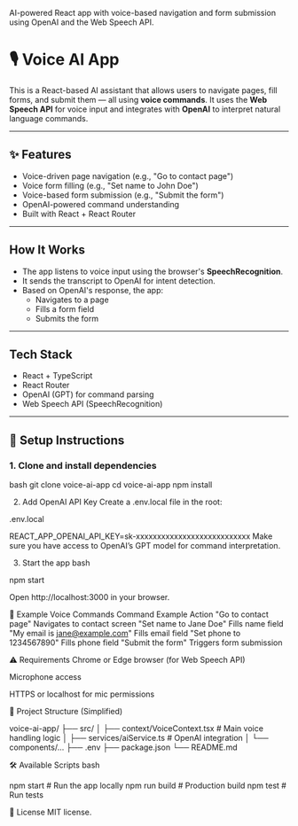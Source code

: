 AI-powered React app with voice-based navigation and form submission using OpenAI and the Web Speech API.

# 🎙️ Voice AI App

This is a React-based AI assistant that allows users to navigate pages, fill forms, and submit them — all using **voice commands**. It uses the **Web Speech API** for voice input and integrates with **OpenAI** to interpret natural language commands.

---

## ✨ Features

-  Voice-driven page navigation (e.g., "Go to contact page")
-  Voice form filling (e.g., "Set name to John Doe")
-  Voice-based form submission (e.g., "Submit the form")
-  OpenAI-powered command understanding
-  Built with React + React Router

---

##  How It Works

- The app listens to voice input using the browser's **SpeechRecognition**.
- It sends the transcript to OpenAI for intent detection.
- Based on OpenAI's response, the app:
  - Navigates to a page
  - Fills a form field
  - Submits the form

---

##  Tech Stack

- React + TypeScript
- React Router
- OpenAI (GPT) for command parsing
- Web Speech API (SpeechRecognition)

---

## 🚀 Setup Instructions

### 1. Clone and install dependencies

bash
git clone <your-repo-url> voice-ai-app
cd voice-ai-app
npm install

2. Add OpenAI API Key
Create a .env.local file in the root:

.env.local
 
REACT_APP_OPENAI_API_KEY=sk-xxxxxxxxxxxxxxxxxxxxxxxxxxx
Make sure you have access to OpenAI’s GPT model for command interpretation.

3. Start the app
bash

npm start

Open http://localhost:3000 in your browser.

🧪 Example Voice Commands
Command Example	Action
"Go to contact page"	Navigates to contact screen
"Set name to Jane Doe"	Fills name field
"My email is jane@example.com"	Fills email field
"Set phone to 1234567890"	Fills phone field
"Submit the form"	Triggers form submission


⚠️ Requirements
Chrome or Edge browser (for Web Speech API)

Microphone access

HTTPS or localhost for mic permissions


📂 Project Structure (Simplified)

voice-ai-app/
├── src/
│   ├── context/VoiceContext.tsx  # Main voice handling logic
│   ├── services/aiService.ts     # OpenAI integration
│   └── components/...
├── .env
├── package.json
└── README.md

🛠 Available Scripts
bash

npm start      # Run the app locally
npm run build  # Production build
npm test       # Run tests

📖 License
MIT license.


